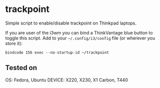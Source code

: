 # trackpoint
Simple script to enable/disable trackpoint on Thinkpad laptops.

If you are user of the i3wm you can  bind a ThinkVantage blue button to toggle this script.
Add to your `~/.config/i3/config` file (or wherever you store it):
```
bindcode 156 exec --no-startup-id ~/trackpoint
```

## Tested on ##
OS: Fedora, Ubuntu
DEVICE: X220, X230, X1 Carbon, T440

